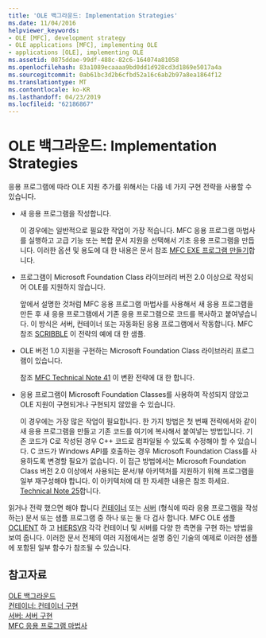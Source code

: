 ```yaml
---
title: 'OLE 백그라운드: Implementation Strategies'
ms.date: 11/04/2016
helpviewer_keywords:
- OLE [MFC], development strategy
- OLE applications [MFC], implementing OLE
- applications [OLE], implementing OLE
ms.assetid: 0875ddae-99df-488c-82c6-164074a81058
ms.openlocfilehash: 83a1089ecaaaa9bd0dd1d928cd3d1869e5017a4a
ms.sourcegitcommit: 0ab61bc3d2b6cfbd52a16c6ab2b97a8ea1864f12
ms.translationtype: MT
ms.contentlocale: ko-KR
ms.lasthandoff: 04/23/2019
ms.locfileid: "62186867"
---
```

# <a name="ole-background-implementation-strategies"></a>OLE 백그라운드: Implementation Strategies

응용 프로그램에 따라 OLE 지원 추가를 위해서는 다음 네 가지 구현 전략을 사용할 수 있습니다.

- 새 응용 프로그램을 작성합니다.

   이 경우에는 일반적으로 필요한 작업이 가장 적습니다. MFC 응용 프로그램 마법사를 실행하고 고급 기능 또는 복합 문서 지원을 선택해서 기초 응용 프로그램을 만듭니다. 이러한 옵션 및 용도에 대 한 내용은 문서 참조 [MFC EXE 프로그램 만들기](../mfc/reference/mfc-application-wizard.md)합니다.

- 프로그램이 Microsoft Foundation Class 라이브러리 버전 2.0 이상으로 작성되어 OLE를 지원하지 않습니다.

   앞에서 설명한 것처럼 MFC 응용 프로그램 마법사를 사용해서 새 응용 프로그램을 만든 후 새 응용 프로그램에서 기존 응용 프로그램으로 코드를 복사하고 붙여넣습니다. 이 방식은 서버, 컨테이너 또는 자동화된 응용 프로그램에서 작동합니다. MFC 참조 [SCRIBBLE](../overview/visual-cpp-samples.md) 이 전략의 예에 대 한 샘플.

- OLE 버전 1.0 지원을 구현하는 Microsoft Foundation Class 라이브러리 프로그램이 있습니다.

   참조 [MFC Technical Note 41](../mfc/tn041-mfc-ole1-migration-to-mfc-ole-2.md) 이 변환 전략에 대 한 합니다.

- 응용 프로그램이 Microsoft Foundation Classes를 사용하여 작성되지 않았고 OLE 지원이 구현되거나 구현되지 않았을 수 있습니다.

   이 경우에는 가장 많은 작업이 필요합니다. 한 가지 방법은 첫 번째 전략에서와 같이 새 응용 프로그램을 만들고 기존 코드를 여기에 복사해서 붙여넣는 방법입니다. 기존 코드가 C로 작성된 경우 C++ 코드로 컴파일될 수 있도록 수정해야 할 수 있습니다. C 코드가 Windows API를 호출하는 경우 Microsoft Foundation Class를 사용하도록 변경할 필요가 없습니다. 이 접근 방법에서는 Microsoft Foundation Class 버전 2.0 이상에서 사용되는 문서/뷰 아키텍처를 지원하기 위해 프로그램을 일부 재구성해야 합니다. 이 아키텍처에 대 한 자세한 내용은 참조 하세요. [Technical Note 25](../mfc/tn025-document-view-and-frame-creation.md)합니다.

읽거나 전략 했으면 해야 합니다 [컨테이너](../mfc/containers.md) 또는 [서버](../mfc/servers.md) (형식에 따라 응용 프로그램을 작성 하는) 문서 또는 샘플 프로그램 중 하나 또는 둘 다 검사 합니다. MFC OLE 샘플 [OCLIENT](../overview/visual-cpp-samples.md) 하 고 [HIERSVR](../overview/visual-cpp-samples.md) 각각 컨테이너 및 서버를 다양 한 측면을 구현 하는 방법을 보여 줍니다. 이러한 문서 전체의 여러 지점에서는 설명 중인 기술의 예제로 이러한 샘플에 포함된 일부 함수가 참조될 수 있습니다.

## <a name="see-also"></a>참고자료

[OLE 백그라운드](../mfc/ole-background.md)<br/>
[컨테이너: 컨테이너 구현](../mfc/containers-implementing-a-container.md)<br/>
[서버: 서버 구현](../mfc/servers-implementing-a-server.md)<br/>
[MFC 응용 프로그램 마법사](../mfc/reference/mfc-application-wizard.md)
